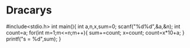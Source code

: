 # Dracarys
#include<stdio.h>
int main(){
  int a,n,x,sum=0;
  scanf("%d%d",&a,&n);
  int count=a;
  for(int m=1;m<=n;m++){
    sum+=count;
    x=count;
    count=x*10+a;
  }
  printf("s = %d",sum);
}

